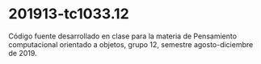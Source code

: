 # 201913-tc1033.12
Código fuente desarrollado en clase para la materia de Pensamiento computacional orientado a objetos, grupo 12, semestre agosto-diciembre de 2019.
